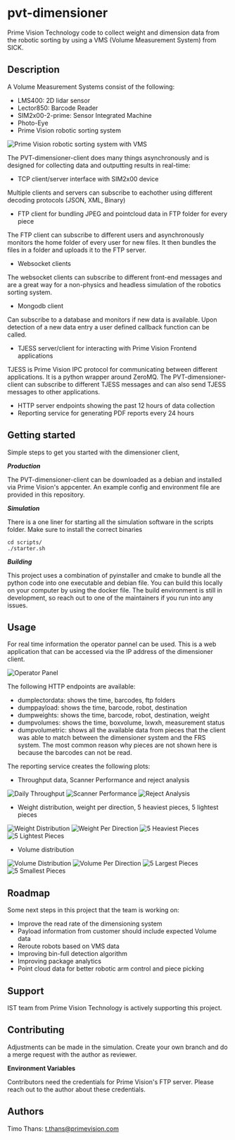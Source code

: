 # pvt-dimensioner

Prime Vision Technology code to collect weight and dimension data from the robotic sorting by using a VMS (Volume Measurement System) from SICK.

## Description

A Volume Measurement Systems consist of the following:
* LMS400: 2D lidar sensor
* Lector850: Barcode Reader
* SIM2x00-2-prime: Sensor Integrated Machine
* Photo-Eye
* Prime Vision robotic sorting system

![Prime Vision robotic sorting system with VMS](media/VMS.jpg)

The PVT-dimensioner-client does many things asynchronously and is designed for collecting data and outputting results in real-time:
* TCP client/server interface with SIM2x00 device

Multiple clients and servers can subscribe to eachother using different decoding protocols (JSON, XML, Binary)
* FTP client for bundling JPEG and pointcloud data in FTP folder for every piece 

The FTP client can subscribe to different users and asynchronously monitors the home folder of every user for new files. It then bundles the files in a folder and uploads it to the FTP server.

* Websocket clients

The websocket clients can subscribe to different front-end messages and are a great way for a non-physics and headless simulation of the robotics sorting system.

* Mongodb client

Can subscribe to a database and monitors if new data is available. Upon detection of a new data entry a user defined callback function can be called.

* TJESS server/client for interacting with Prime Vision Frontend applications

TJESS is Prime Vision IPC protocol for communicating between different applications. It is a python wrapper around ZeroMQ. The PVT-dimensioner-client can subscribe to different TJESS messages and can also send TJESS messages to other applications.

* HTTP server endpoints showing the past 12 hours of data collection
* Reporting service for generating PDF reports every 24 hours

## Getting started

Simple steps to get you started with the dimensioner client,

***Production***

The PVT-dimensioner-client can be downloaded as a debian and installed via Prime Vision's appcenter. An example config and environment file are provided in this repository. 

***Simulation***

There is a one liner for starting all the simulation software in the scripts folder. Make sure to install the correct binaries
```
cd scripts/
./starter.sh
```

***Building***

This project uses a combination of pyinstaller and cmake to bundle all the python code into one executable and debian file. You can build this locally on your computer by using the docker file. The build environment is still in development, so reach out to one of the maintainers if you run into any issues.

## Usage
For real time information the operator pannel can be used. This is a web application that can be accessed via the IP address of the dimensioner client.

![Operator Panel](media/gui.jpg)

The following HTTP endpoints are available:
* dumplectordata: shows the time, barcodes, ftp folders 
* dumppayload: shows the time, barcode, robot, destination
* dumpweights: shows the time, barcode, robot, destination, weight
* dumpvolumes: shows the time, boxvolume, lxwxh, measurement status
* dumpvolumetric: shows all the available data from pieces that the client was able to match between the dimensioner system and the FRS system. The most common reason why pieces are not shown here is because the barcodes can not be read.

The reporting service creates the following plots:
* Throughput data, Scanner Performance and reject analysis

![Daily Throughput](media/daily_throughput.png)
![Scanner Performance](media/piece_status_distribution_per_scanner.png)
![Reject Analysis](media/reject_analysis.png)

* Weight distribution, weight per direction, 5 heaviest pieces, 5 lightest pieces

![Weight Distribution](media/weight_distribution.png)
![Weight Per Direction](media/weight_per_direction.png)
![5 Heaviest Pieces](media/5_heaviest_pieces.png)
![5 Lightest Pieces](media/5_lightest_pieces.png)

* Volume distribution

![Volume Distribution](media/volume_distribution.png)
![Volume Per Direction](media/volume_per_direction.png)
![5 Largest Pieces](media/5_biggest_pieces.png)
![5 Smallest Pieces](media/5_smallest_pieces.png)


## Roadmap

Some next steps in this project that the team is working on:
* Improve the read rate of the dimensioning system
* Payload information from customer should include expected Volume data
* Reroute robots based on VMS data
* Improving bin-full detection algorithm
* Improving package analytics 
* Point cloud data for better robotic arm control and piece picking

## Support

IST team from Prime Vision Technology is actively supporting this project.

## Contributing

Adjustments can be made in the simulation. Create your own branch and do a merge request with the author as reviewer.

**Environment Variables**

Contributors need the credentials for Prime Vision's FTP server. Please reach out to the author about these credentials.

## Authors
Timo Thans: t.thans@primevision.com